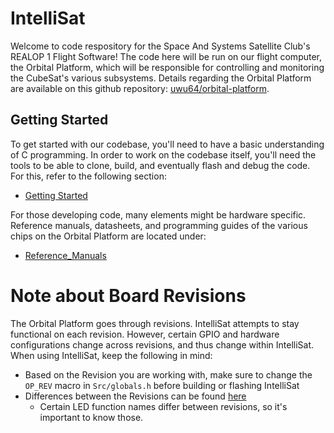 # IntelliSat

Welcome to code respository for the Space And Systems Satellite Club's REALOP 1 Flight Software! The code here will be run on our flight computer, the Orbital Platform, which will be responsible for controlling and monitoring the CubeSat's various subsystems. Details regarding the Orbital Platform are available on this github repository: [uwu64/orbital-platform](https://github.com/uwu64/orbital-platform).

## Getting Started

To get started with our codebase, you'll need to have a basic understanding of C programming.
In order to work on the codebase itself, you'll need the tools to be able to clone, build, and eventually flash and debug the code. For this, refer to the following section:

- [Getting Started](./Manuals/Getting_Started.md)

For those developing code, many elements might be hardware specific. Reference manuals, datasheets, and programming guides of the various chips on the Orbital Platform are located under:

- [Reference_Manuals](./Manuals/Reference_Manuals/)

# Note about Board Revisions

The Orbital Platform goes through revisions. IntelliSat attempts to stay functional on each revision. However, certain GPIO and hardware configurations change across revisions, and thus change within IntelliSat. When using IntelliSat, keep the following in mind:

- Based on the Revision you are working with, make sure to change the `OP_REV` macro in `Src/globals.h` before building or flashing IntelliSat
- Differences between the Revisions can be found [here](./Manuals/OrbitalPlatform_Hardware/OP_Hardware.md)
  - Certain LED function names differ between revisions, so it's important to know those.
